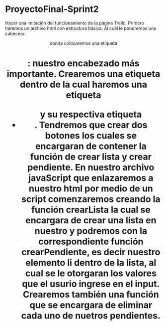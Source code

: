 # ProyectoFinal-Sprint2
Hacer una imitación del funcionamiento de la página Trello.
Primero haremos un archivo html con estructura básica. Al cuál le pondremos una cabecera <header> donde colocaremos una etiqueta<h1> : nuestro encabezado más importante.
Crearemos una etiqueta <section> dentro de la cual haremos una etiqueta <ul> y su respectiva etiqueta <li>.
Tendremos que crear dos botones los cuales se encargaran de contener la función de crear lista y crear pendiente.
En nuestro archivo javaScript que enlazaremos a nuestro html por medio de un script comenzaremos creando la función crearLista la cual se encargara de crear una lista en nuestro y podremos con la correspondiente función crearPendiente, es decir nuestro elemento li dentro de la lista, al cual se le otorgaran los valores que el usurio ingrese en el input.
Crearemos también una función que se encargara de eliminar cada uno de nuetros pendientes.
